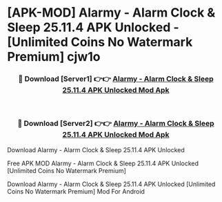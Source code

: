 # [APK-MOD] Alarmy - Alarm Clock & Sleep 25.11.4 APK Unlocked - [Unlimited Coins No Watermark Premium] cjw1o



<div align="center">
<h3>🔴 Download [Server1] 👉👉 <a href="https://momento.my/?title=Alarmy_-_Alarm_Clock_&_Sleep_25.11.4_APK_Unlocked">Alarmy - Alarm Clock & Sleep 25.11.4 APK Unlocked Mod Apk</a></h3><br>

<h3>🔴 Download [Server2] 👉👉 <a href="https://momento.my/?title=Alarmy_-_Alarm_Clock_&_Sleep_25.11.4_APK_Unlocked">Alarmy - Alarm Clock & Sleep 25.11.4 APK Unlocked Mod Apk</a></h3>
</div>



Download Alarmy - Alarm Clock & Sleep 25.11.4 APK Unlocked 

Free APK MOD Alarmy - Alarm Clock & Sleep 25.11.4 APK Unlocked [Unlimited Coins No Watermark Premium]

Download Alarmy - Alarm Clock & Sleep 25.11.4 APK Unlocked [Unlimited Coins No Watermark Premium] Mod For Android
